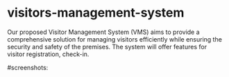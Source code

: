 # visitors-management-system

Our proposed Visitor Management System (VMS) aims to provide a comprehensive solution for managing visitors efficiently while ensuring the security and safety of the premises. The system will offer features for visitor registration, check-in.

#screenshots:
